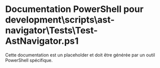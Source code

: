 # Documentation PowerShell pour development\scripts\ast-navigator\Tests\Test-AstNavigator.ps1

Cette documentation est un placeholder et doit être générée par un outil PowerShell spécifique.

